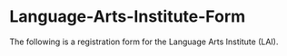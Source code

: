 # Language-Arts-Institute-Form
The following is a registration form for the Language Arts Institute (LAI). 
